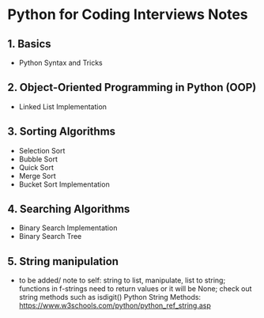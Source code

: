 # Python for Coding Interviews Notes

## 1. Basics
   - Python Syntax and Tricks

## 2. Object-Oriented Programming in Python (OOP)
   - Linked List Implementation

## 3. Sorting Algorithms
   - Selection Sort
   - Bubble Sort
   - Quick Sort
   - Merge Sort
   - Bucket Sort Implementation

## 4. Searching Algorithms
   - Binary Search Implementation
   - Binary Search Tree
## 5. String manipulation
   - to be added/ note to self: string to list, manipulate, list to string; functions in f-strings need to return values or it will be None; check out string methods such as isdigit()
     Python String Methods: https://www.w3schools.com/python/python_ref_string.asp
